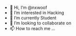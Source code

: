 - 👋 Hi, I’m @nxwoof
- 👀 I’m interested in Hacking
- 🌱 I’m currently Student
- 💞️ I’m looking to collaborate on 
- 📫 How to reach me ...

<!---
nxwoof/nxwoof is a ✨ special ✨ repository because its `README.md` (this file) appears on your GitHub profile.
You can click the Preview link to take a look at your changes.
--->
